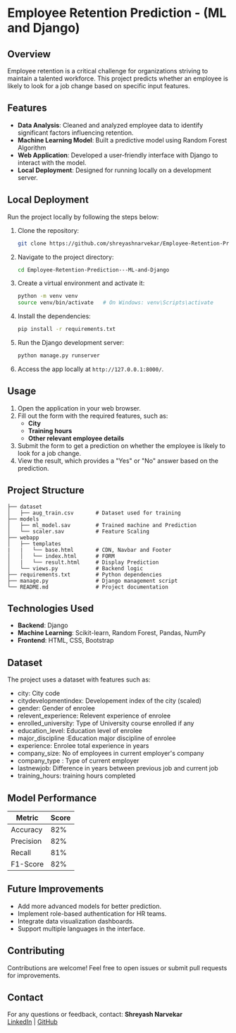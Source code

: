 # Employee Retention Prediction - (ML and Django)

## Overview
Employee retention is a critical challenge for organizations striving to maintain a talented workforce. This project predicts whether an employee is likely to look for a job change based on specific input features.

## Features
- **Data Analysis**: Cleaned and analyzed employee data to identify significant factors influencing retention.
- **Machine Learning Model**: Built a predictive model using Random Forest Algorithm
- **Web Application**: Developed a user-friendly interface with Django to interact with the model.
- **Local Deployment**: Designed for running locally on a development server.

## Local Deployment
Run the project locally by following the steps below:

1. Clone the repository:
   ```bash
   git clone https://github.com/shreyashnarvekar/Employee-Retention-Prediction---ML-and-Django.git
   ```
2. Navigate to the project directory:
   ```bash
   cd Employee-Retention-Prediction---ML-and-Django
   ```
3. Create a virtual environment and activate it:
   ```bash
   python -m venv venv
   source venv/bin/activate   # On Windows: venv\Scripts\activate
   ```
4. Install the dependencies:
   ```bash
   pip install -r requirements.txt
   ```
5. Run the Django development server:
   ```bash
   python manage.py runserver
   ```
6. Access the app locally at `http://127.0.0.1:8000/`.

## Usage
1. Open the application in your web browser.
2. Fill out the form with the required features, such as:
   - **City**
   - **Training hours**
   - **Other relevant employee details**
3. Submit the form to get a prediction on whether the employee is likely to look for a job change.
4. View the result, which provides a "Yes" or "No" answer based on the prediction.

## Project Structure
```
├── dataset
│   ├── aug_train.csv       # Dataset used for training
├── models
│   ├── ml_model.sav        # Trained machine and Prediction
│   └── scaler.sav          # Feature Scaling
├── webapp
│   ├── templates
|   |   └── base.html       # CDN, Navbar and Footer
│   │   └── index.html      # FORM
│   |   └── result.html     # Display Prediction
│   └── views.py            # Backend logic
├── requirements.txt        # Python dependencies
├── manage.py               # Django management script
└── README.md               # Project documentation
```

## Technologies Used
- **Backend**: Django
- **Machine Learning**: Scikit-learn, Random Forest, Pandas, NumPy
- **Frontend**: HTML, CSS, Bootstrap

## Dataset
The project uses a dataset with features such as:
- city: City code
- citydevelopmentindex: Developement index of the city (scaled)
- gender: Gender of enrolee
- relevent_experience: Relevent experience of enrolee
- enrolled_university: Type of University course enrolled if any
- education_level: Education level of enrolee
- major_discipline :Education major discipline of enrolee
- experience: Enrolee total experience in years
- company_size: No of employees in current employer's company
- company_type : Type of current employer
- lastnewjob: Difference in years between previous job and current job
- training_hours: training hours completed

## Model Performance
| Metric        | Score        |
|---------------|--------------|
| Accuracy      | 82%          |
| Precision     | 82%          |
| Recall        | 81%          |
| F1-Score      | 82%          |

## Future Improvements
- Add more advanced models for better prediction.
- Implement role-based authentication for HR teams.
- Integrate data visualization dashboards.
- Support multiple languages in the interface.

## Contributing
Contributions are welcome! Feel free to open issues or submit pull requests for improvements.

## Contact
For any questions or feedback, contact:
**Shreyash Narvekar**  
[LinkedIn](https://www.linkedin.com/in/shreyashnarvekar) | [GitHub](https://github.com/shreyashnarvekar)
